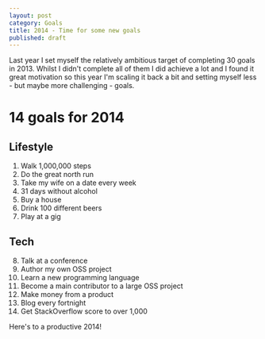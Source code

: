 ```yaml
---
layout: post
category: Goals
title: 2014 - Time for some new goals
published: draft
---
```


Last year I set myself the relatively ambitious target of completing 30 goals in 2013. Whilst I didn't complete all of them I did achieve a lot and I found it great motivation so this year I'm scaling it back a bit and setting myself less - but maybe more challenging - goals.

14 goals for 2014
===========

Lifestyle
---------

1. Walk 1,000,000 steps
2. Do the great north run
3. Take my wife on a date every week
4. 31 days without alcohol
5. Buy a house
6. Drink 100 different beers
7. Play at a gig


Tech
-----

8. Talk at a conference
9. Author my own OSS project
10. Learn a new programming language
11. Become a main contributor to a large OSS project
12. Make money from a product
13. Blog every fortnight
14. Get StackOverflow score to over 1,000

Here's to a productive 2014!